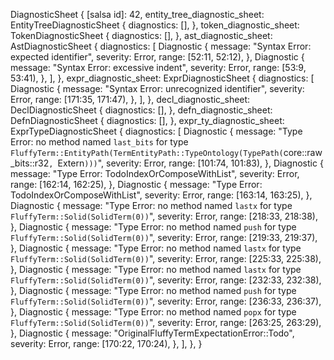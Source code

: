 DiagnosticSheet {
    [salsa id]: 42,
    entity_tree_diagnostic_sheet: EntityTreeDiagnosticSheet {
        diagnostics: [],
    },
    token_diagnostic_sheet: TokenDiagnosticSheet {
        diagnostics: [],
    },
    ast_diagnostic_sheet: AstDiagnosticSheet {
        diagnostics: [
            Diagnostic {
                message: "Syntax Error: expected identifier",
                severity: Error,
                range: [52:11, 52:12),
            },
            Diagnostic {
                message: "Syntax Error: excessive indent",
                severity: Error,
                range: [53:9, 53:41),
            },
        ],
    },
    expr_diagnostic_sheet: ExprDiagnosticSheet {
        diagnostics: [
            Diagnostic {
                message: "Syntax Error: unrecognized identifier",
                severity: Error,
                range: [171:35, 171:47),
            },
        ],
    },
    decl_diagnostic_sheet: DeclDiagnosticSheet {
        diagnostics: [],
    },
    defn_diagnostic_sheet: DefnDiagnosticSheet {
        diagnostics: [],
    },
    expr_ty_diagnostic_sheet: ExprTypeDiagnosticSheet {
        diagnostics: [
            Diagnostic {
                message: "Type Error: no method named `last_bits` for type `FluffyTerm::EntityPath(TermEntityPath::TypeOntology(TypePath(`core::raw_bits::r32`, `Extern`)))`",
                severity: Error,
                range: [101:74, 101:83),
            },
            Diagnostic {
                message: "Type Error: TodoIndexOrComposeWithList",
                severity: Error,
                range: [162:14, 162:25),
            },
            Diagnostic {
                message: "Type Error: TodoIndexOrComposeWithList",
                severity: Error,
                range: [163:14, 163:25),
            },
            Diagnostic {
                message: "Type Error: no method named `lastx` for type `FluffyTerm::Solid(SolidTerm(0))`",
                severity: Error,
                range: [218:33, 218:38),
            },
            Diagnostic {
                message: "Type Error: no method named `push` for type `FluffyTerm::Solid(SolidTerm(0))`",
                severity: Error,
                range: [219:33, 219:37),
            },
            Diagnostic {
                message: "Type Error: no method named `lastx` for type `FluffyTerm::Solid(SolidTerm(0))`",
                severity: Error,
                range: [225:33, 225:38),
            },
            Diagnostic {
                message: "Type Error: no method named `lastx` for type `FluffyTerm::Solid(SolidTerm(0))`",
                severity: Error,
                range: [232:33, 232:38),
            },
            Diagnostic {
                message: "Type Error: no method named `push` for type `FluffyTerm::Solid(SolidTerm(0))`",
                severity: Error,
                range: [236:33, 236:37),
            },
            Diagnostic {
                message: "Type Error: no method named `popx` for type `FluffyTerm::Solid(SolidTerm(0))`",
                severity: Error,
                range: [263:25, 263:29),
            },
            Diagnostic {
                message: "OriginalFluffyTermExpectationError::Todo",
                severity: Error,
                range: [170:22, 170:24),
            },
        ],
    },
}